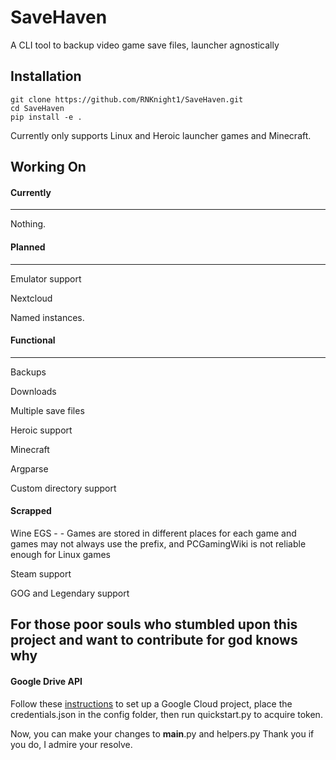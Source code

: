 # SaveHaven
A CLI tool to backup video game save files, launcher agnostically

## Installation
    git clone https://github.com/RNKnight1/SaveHaven.git
    cd SaveHaven
    pip install -e .

Currently only supports Linux and Heroic launcher games and Minecraft.

## Working On

#### Currently
--------------
Nothing.

#### Planned
------------

Emulator support

Nextcloud

Named instances.

#### Functional
----------------------

Backups

Downloads

Multiple save files

Heroic support

Minecraft

Argparse

Custom directory support

#### Scrapped

Wine EGS - - Games are stored in different places for each game and games may not always use the prefix, and PCGamingWiki is not reliable enough for Linux games

Steam support

GOG and Legendary support

## For those poor souls who stumbled upon this project and want to contribute for god knows why

#### Google Drive API
Follow these [instructions](https://developers.google.com/drive/api/quickstart/python) to set up a Google Cloud project, place the credentials.json in the config folder, then run quickstart.py to acquire token.

Now, you can make your changes to __main__.py and helpers.py
Thank you if you do, I admire your resolve.
